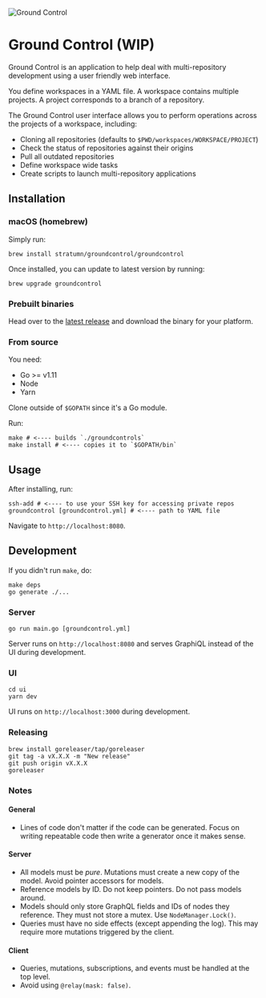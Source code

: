 ![Ground Control](https://raw.githubusercontent.com/stratumn/groundcontrol/master/hero.png)

# Ground Control (WIP)

Ground Control is an application to help deal with multi-repository development using a user friendly web interface.

You define workspaces in a YAML file.
A workspace contains multiple projects.
A project corresponds to a branch of a repository.

The Ground Control user interface allows you to perform operations across the projects of a workspace, including:

- Cloning all repositories (defaults to `$PWD/workspaces/WORKSPACE/PROJECT`)
- Check the status of repositories against their origins
- Pull all outdated repositories
- Define workspace wide tasks
- Create scripts to launch multi-repository applications

## Installation

### macOS (homebrew)

Simply run:

```
brew install stratumn/groundcontrol/groundcontrol
```

Once installed, you can update to latest version by running:

```
brew upgrade groundcontrol
```

### Prebuilt binaries

Head over to the [latest release](https://github.com/stratumn/groundcontrol/releases/latest) and download the binary for your platform.

### From source

You need:

- Go >= v1.11
- Node
- Yarn

Clone outside of `$GOPATH` since it's a Go module.

Run:

```
make # <---- builds `./groundcontrols`
make install # <---- copies it to `$GOPATH/bin`
```

## Usage

After installing, run:

```
ssh-add # <---- to use your SSH key for accessing private repos
groundcontrol [groundcontrol.yml] # <---- path to YAML file
```

Navigate to `http://localhost:8080`.

## Development

If you didn't run `make`, do:

```
make deps
go generate ./...
```

### Server

```
go run main.go [groundcontrol.yml]
```

Server runs on `http://localhost:8080` and serves GraphiQL instead of the UI during development.

### UI

```
cd ui
yarn dev
```

UI runs on `http://localhost:3000` during development.

### Releasing

```
brew install goreleaser/tap/goreleaser
git tag -a vX.X.X -m "New release"
git push origin vX.X.X
goreleaser
```

### Notes

#### General

- Lines of code don't matter if the code can be generated. Focus on writing repeatable code then write a generator once it makes sense.

#### Server

- All models must be *pure*. Mutations must create a new copy of the model. Avoid pointer accessors for models.
- Reference models by ID. Do not keep pointers. Do not pass models around.
- Models should only store GraphQL fields and IDs of nodes they reference. They must not store a mutex. Use `NodeManager.Lock()`.
- Queries must have no side effects (except appending the log). This may require more mutations triggered by the client.

#### Client

- Queries, mutations, subscriptions, and events must be handled at the top level.
- Avoid using `@relay(mask: false)`.
